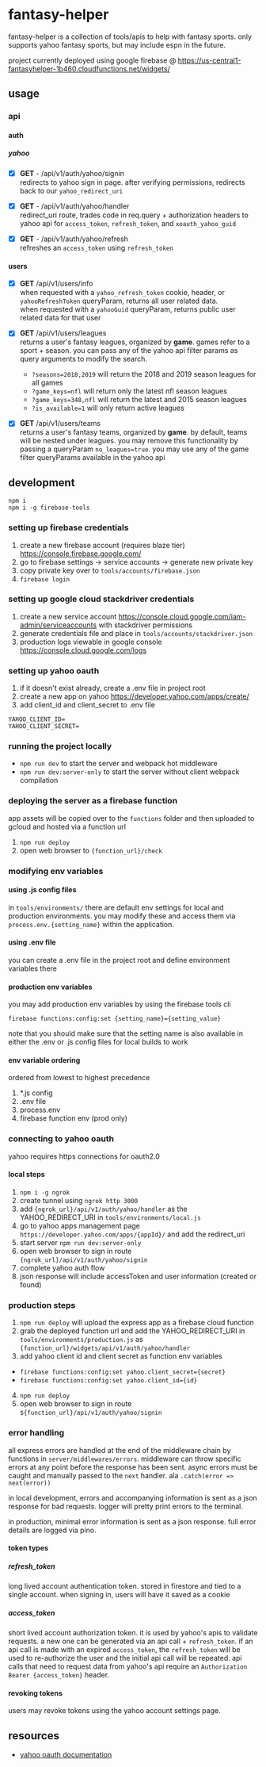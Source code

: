 # fantasy-helper

fantasy-helper is a collection of tools/apis to help with fantasy sports. only supports yahoo fantasy sports, but may include espn in the future.  

project currently deployed using google firebase @ https://us-central1-fantasyhelper-1b460.cloudfunctions.net/widgets/

## usage

### api

#### auth

##### yahoo

- [x] **GET** - /api/v1/auth/yahoo/signin  
redirects to yahoo sign in page. after verifying permissions, redirects back to our `yahoo_redirect_uri`

- [x] **GET** - /api/v1/auth/yahoo/handler  
redirect_uri route, trades code in req.query + authorization headers to yahoo api for `access_token`, `refresh_token`, and `xoauth_yahoo_guid`

- [x] **GET** - /api/v1/auth/yahoo/refresh  
refreshes an `access_token` using `refresh_token`

#### users

- [x] **GET** /api/v1/users/info  
when requested with a `yahoo_refresh_token` cookie, header, or `yahooRefreshToken` queryParam, returns all user related data.  
when requested with a `yahooGuid` queryParam, returns public user related data for that user

- [x] **GET** /api/v1/users/leagues  
returns a user's fantasy leagues, organized by **game**. games refer to a sport + season. you can pass any of the yahoo api filter params as query arguments to modify the search.  

  - `?seasons=2018,2019` will return the 2018 and 2019 season leagues for all games  
  - `?game_keys=nfl` will return only the latest nfl season leagues  
  - `?game_keys=348,nfl` will return the latest and 2015 season leagues  
  - `?is_available=1` will only return active leagues  

- [x] **GET** /api/v1/users/teams  
returns a user's fantasy teams, organized by **game**. by default, teams will be nested under leagues. you may remove this functionality by passing a queryParam `no_leagues=true`. you may use any of the game filter queryParams available in the yahoo api

## development

`npm i`  
`npm i -g firebase-tools`

### setting up firebase credentials

1. create a new firebase account (requires blaze tier) https://console.firebase.google.com/
2. go to firebase settings -> service accounts -> generate new private key
3. copy private key over to `tools/accounts/firebase.json`
4. `firebase login`

### setting up google cloud stackdriver credentials

1. create a new service account https://console.cloud.google.com/iam-admin/serviceaccounts with stackdriver permissions
2. generate credentials file and place in `tools/accounts/stackdriver.json`
4. production logs viewable in google console https://console.cloud.google.com/logs

### setting up yahoo oauth

1. if it doesn't exist already, create a .env file in project root
2. create a new app on yahoo https://developer.yahoo.com/apps/create/
3. add client_id and client_secret to .env file

```
YAHOO_CLIENT_ID=
YAHOO_CLIENT_SECRET=
```

### running the project locally

- `npm run dev` to start the server and webpack hot middleware
- `npm run dev:server-only` to start the server without client webpack compilation

### deploying the server as a firebase function

app assets will be copied over to the `functions` folder and then uploaded to gcloud and hosted via a function url

1. `npm run deploy`
3. open web browser to `{function_url}/check`

### modifying env variables

#### using .js config files

in `tools/environments/` there are default env settings for local and production environments. you may modify these and access them via `process.env.{setting_name}` within the application.

#### using .env file

you can create a .env file in the project root and define environment variables there

#### production env variables

you may add production env variables by using the firebase tools cli

`firebase functions:config:set {setting_name}={setting_value}`

note that you should make sure that the setting name is also available in either the .env or .js config files for local builds to work

#### env variable ordering

ordered from lowest to highest precedence

1. *.js config
2. .env file
3. process.env
4. firebase function env (prod only)

### connecting to yahoo oauth

yahoo requires https connections for oauth2.0

#### local steps

1. `npm i -g ngrok`
2. create tunnel using `ngrok http 3000`
3. add `{ngrok_url}/api/v1/auth/yahoo/handler` as the YAHOO_REDIRECT_URI in `tools/environments/local.js`
4. go to yahoo apps management page `https://developer.yahoo.com/apps/{appId}/` and add the redirect_uri
5. start server `npm run dev:server-only`
6. open web browser to sign in route `{ngrok_url}/api/v1/auth/yahoo/signin`
7. complete yahoo auth flow
8. json response will include accessToken and user information (created or found)

### production steps

1. `npm run deploy` will upload the express app as a firebase cloud function
2. grab the deployed function url and add the YAHOO_REDIRECT_URI in `tools/environments/production.js` as `{function_url}/widgets/api/v1/auth/yahoo/handler`
3. add yahoo client id and client secret as function env variables
  - `firebase functions:config:set yahoo.client_secret={secret}`
  - `firebase functions:config:set yahoo.client_id={id}`
4. `npm run deploy`
5. open web browser to sign in route `${function_url}/api/v1/auth/yahoo/signin`

### error handling

all express errors are handled at the end of the middleware chain by functions in `server/middlewares/errors`. middleware can throw specific errors at any point before the response has been sent. async errors must be caught and manually passed to the `next` handler. ala `.catch(error => next(error))`

in local development, errors and accompanying information is sent as a json response for bad requests. logger will pretty print errors to the terminal.

in production, minimal error information is sent as a json response. full error details are logged via pino.

#### token types

##### refresh_token

long lived account authentication token. stored in firestore and tied to a single account. when signing in, users will have it saved as a cookie

##### access_token

short lived account authorization token. it is used by yahoo's apis to validate requests. a new one can be generated via an api call + `refresh_token`. if an api call is made with an expired `access_token`, the `refresh_token` will be used to re-authorize the user and the initial api call will be repeated. api calls that need to request data from yahoo's api require an `Authorization Bearer {access_token}` header.

#### revoking tokens

users may revoke tokens using the yahoo account settings page.

## resources

- [yahoo oauth documentation](https://developer.yahoo.com/oauth2/guide/)